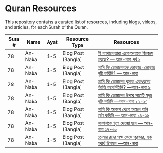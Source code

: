 # Quran Resources

This repository contains a curated list of resources, including blogs, videos, and articles, for each Surah of the Quran.


| Sura # | Name | Ayat | Resource Type | Resources | 
 | ----- | ----- | ----- | ----- | ----- |  
| 78 | An-Naba | 1-5 | Blog Post (Bangla) | [কী ব্যাপারে তারা একে অন্যকে জিজ্ঞেস করছে? — আন-নাবা পর্ব ১](https://quranerkotha.com/an-naba-1/) | 
| 78 | An-Naba | 1-5 | Blog Post (Bangla) | [আমি কি তোমাদেরকে জোড়ায়-জোড়ায় সৃষ্টি করিনি? — আন-নাবা](https://quranerkotha.com/an-naba-2/) | 
| 78 | An-Naba | 1-5 | Blog Post (Bangla) | [আমি কি তোমাদের ঘুমকে একধরনের বিরতি করে দিইনি? —আন-নাবা ৯](https://quranerkotha.com/an-naba-3/) | 
| 78 | An-Naba | 1-5 | Blog Post (Bangla) | [আমি কি তোমাদের উপরে সাতটি সুদৃঢ় সৃষ্টি করিনি —আন-নাবা ১২-১৭](https://quranerkotha.com/an-naba-3-2/) | 
| 78 | An-Naba | 1-5 | Blog Post (Bangla) | [আমি কি আকাশ থেকে অঢেল পানি বর্ষণ করিনি — আন-নাবা ১৪-১৬](https://quranerkotha.com/an-naba-5/) | 
| 78 | An-Naba | 1-5 | Blog Post (Bangla) | [আকাশকে খুলে দেওয়া হবে — আন-নাবা ১৭-৩০](https://quranerkotha.com/an-naba-6/) | 
| 78 | An-Naba | 1-5 | Blog Post (Bangla) | [তোমার রবের পক্ষ থেকে পুরস্কার, এক যথার্থ উপহার —আন-নাবা](https://quranerkotha.com/an-naba-7/) | 


